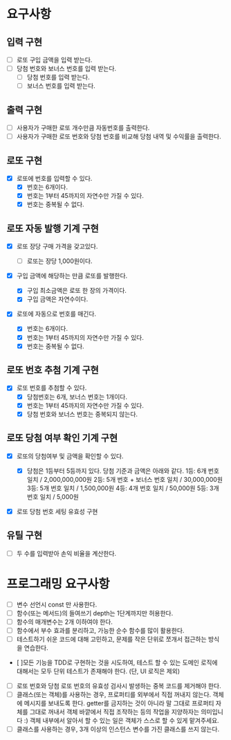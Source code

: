 # 요구사항

## 입력 구현

- [ ] 로또 구입 금액을 입력 받는다.
- [ ] 당첨 번호와 보너스 번호를 입력 받는다.
  - [ ] 당첨 번호를 입력 받는다.
  - [ ] 보너스 번호를 입력 받는다.

## 출력 구현

- [ ] 사용자가 구매한 로또 개수만큼 자동번호를 출력한다.
- [ ] 사용자가 구매한 로또 번호와 당첨 번호를 비교해 당첨 내역 및 수익률을 출력한다.

## 로또 구현

- [x] 로또에 번호를 입력할 수 있다.
  - [x] 번호는 6개이다.
  - [x] 번호는 1부터 45까지의 자연수만 가질 수 있다.
  - [x] 번호는 중복될 수 없다.

## 로또 자동 발행 기계 구현

- [x] 로또 장당 구매 가격을 갖고있다.

  - [ ] 로또는 장당 1,000원이다.

- [x] 구입 금액에 해당하는 만큼 로또를 발행한다.

  - [x] 구입 최소금액은 로또 한 장의 가격이다.
  - [x] 구입 금액은 자연수이다.

- [x] 로또에 자동으로 번호를 매긴다.
  - [x] 번호는 6개이다.
  - [x] 번호는 1부터 45까지의 자연수만 가질 수 있다.
  - [x] 번호는 중복될 수 없다.

## 로또 번호 추첨 기계 구현

- [x] 로또 번호를 추첨할 수 있다.
  - [x] 당첨번호는 6개, 보너스 번호는 1개이다.
  - [x] 번호는 1부터 45까지의 자연수만 가질 수 있다.
  - [x] 당첨 번호와 보너스 번호는 중복되지 않는다.

## 로또 당첨 여부 확인 기계 구현

- [x] 로또의 당첨여부 및 금액을 확인할 수 있다.

  - [x] 당첨은 1등부터 5등까지 있다. 당첨 기준과 금액은 아래와 같다.
        1등: 6개 번호 일치 / 2,000,000,000원
        2등: 5개 번호 + 보너스 번호 일치 / 30,000,000원
        3등: 5개 번호 일치 / 1,500,000원
        4등: 4개 번호 일치 / 50,000원
        5등: 3개 번호 일치 / 5,000원

- [x] 로또 당첨 번호 세팅 유효성 구현

## 유틸 구현

- [ ] 두 수를 입력받아 손익 비율을 계산한다.

# 프로그래밍 요구사항

- [ ] 변수 선언시 const 만 사용한다.
- [ ] 함수(또는 메서드)의 들여쓰기 depth는 1단계까지만 허용한다.
- [ ] 함수의 매개변수는 2개 이하여야 한다.
- [ ] 함수에서 부수 효과를 분리하고, 가능한 순수 함수를 많이 활용한다.
- [ ] 테스트하기 쉬운 코드에 대해 고민하고, 문제를 작은 단위로 쪼개서 접근하는 방식을 연습한다.
- [ ]모든 기능을 TDD로 구현하는 것을 시도하여, 테스트 할 수 있는 도메인 로직에 대해서는 모두 단위 테스트가 존재해야 한다. (단, UI 로직은 제외)
- [ ] 로또 번호와 당첨 로또 번호의 유효성 검사시 발생하는 중복 코드를 제거해야 한다.
- [ ] 클래스(또는 객체)를 사용하는 경우, 프로퍼티를 외부에서 직접 꺼내지 않는다. 객체에 메시지를 보내도록 한다.
      getter를 금지하는 것이 아니라 말 그대로 프로퍼티 자체를 그대로 꺼내서 객체 바깥에서 직접 조작하는 등의 작업을 지양하자는 의미입니다 :) 객체 내부에서 알아서 할 수 있는 일은 객체가 스스로 할 수 있게 맡겨주세요.
- [ ] 클래스를 사용하는 경우, 3개 이상의 인스턴스 변수를 가진 클래스를 쓰지 않는다.
